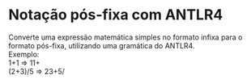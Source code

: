 # Notação pós-fixa com ANTLR4
Converte uma expressão matemática simples no formato infixa para o formato pós-fixa, utilizando uma gramática do ANTLR4.  
Exemplo:  
1+1 => 11+  
(2+3)/5 => 23+5/  
